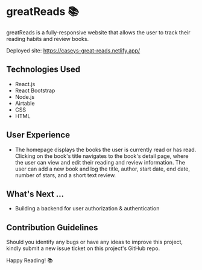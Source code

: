# greatReads 📚

greatReads is a fully-responsive website that allows the user to track their reading habits and review books. 

Deployed site: https://caseys-great-reads.netlify.app/

## Technologies Used
- React.js
- React Bootstrap
- Node.js
- Airtable
- CSS
- HTML

## User Experience
- The homepage displays the books the user is currently read or has read. Clicking on the book's title navigates to the book's detail page, where the user can view and edit their reading and review information. The user can add a new book and log the title, author, start date, end date, number of stars, and a short text review.

## What's Next ...
- Building a backend for user authorization & authentication

## Contribution Guidelines
Should you identify any bugs or have any ideas to improve this project, kindly submit a new issue ticket on this project's GitHub repo. 

Happy Reading! 📚



